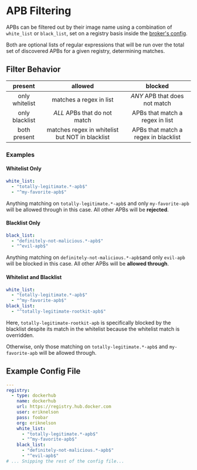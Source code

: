 # APB Filtering

APBs can be filtered out by their image name using a combination of
`white_list` or `black_list`, set on a registry basis inside the
[broker's config](config.md).

Both are optional lists of regular expressions that will be run over the
total set of discovered APBs for a given registry, determining matches.

## Filter Behavior

|     present    |                     allowed                     |                blocked               |
|:--------------:|:-----------------------------------------------:|:------------------------------------:|
| only whitelist | matches a regex in list                         | *ANY* APB that does not match        |
| only blacklist | *ALL* APBs that do not match                    | APBs that match a regex in list      |
|  both present  | matches regex in whitelist but NOT in blacklist | APBs that match a regex in blacklist |

### Examples

#### Whitelist Only

```yaml
white_list:
  - "totally-legitimate.*-apb$"
  - "^my-favorite-apb$"
```

Anything matching on `totally-legitimate.*-apb$` and only `my-favorite-apb` will
be allowed through in this case. All other APBs will be **rejected**.

#### Blacklist Only

```yaml
black_list:
  - "definitely-not-malicious.*-apb$"
  - "^evil-apb$"
```

Anything matching on `definitely-not-malicious.*-apb$`and only `evil-apb` will
be blocked in this case. All other APBs will be **allowed through**.

#### Whitelist and Blacklist

```yaml
white_list:
  - "totally-legitimate.*-apb$"
  - "^my-favorite-apb$"
black_list:
  - "^totally-legitimate-rootkit-apb$"
```

Here, `totally-legitimate-rootkit-apb` is specifically blocked by the blacklist
despite its match in the whitelist because the whitelist match is overridden.

Otherwise, only those matching on `totally-legitimate.*-apb$` and
`my-favorite-apb` will be allowed through.

## Example Config File

```yaml
---
registry:
  - type: dockerhub
    name: dockerhub
    url: https://registry.hub.docker.com
    user: eriknelson
    pass: foobar
    org: eriknelson
    white_list:
      - "totally-legitimate.*-apb$"
      - "^my-favorite-apb$"
    black_list:
      - "definitely-not-malicious.*-apb$"
      - "^evil-apb$"
# ... Snipping the rest of the config file...
```
